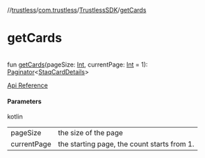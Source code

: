 //[trustless](../../../index.md)/[com.trustless](../index.md)/[TrustlessSDK](index.md)/[getCards](get-cards.md)

# getCards

\
fun [getCards](get-cards.md)(pageSize: [Int](https://kotlinlang.org/api/latest/jvm/stdlib/kotlin/-int/index.html), currentPage: [Int](https://kotlinlang.org/api/latest/jvm/stdlib/kotlin/-int/index.html) = 1): [Paginator](../../com.trustless.paginator/-paginator/index.md)&lt;[StaqCardDetails](../../com.trustless.requests.cards/-staq-card-details/index.md)&gt;

[Api Reference](https://developer.finto.io/docs/apis/cards#/Cards/Create%20card.%20V2)

#### Parameters

kotlin

| | |
|---|---|
| pageSize | the size of the page |
| currentPage | the starting page, the count starts from 1. |
